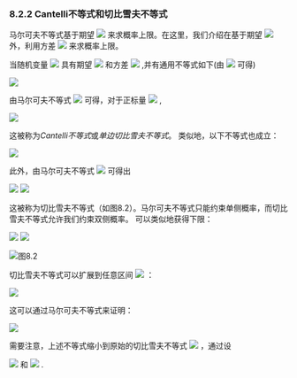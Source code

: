 ### 8.2.2 Cantelli不等式和切比雪夫不等式


马尔可夫不等式基于期望 <img src="http://latex.codecogs.com/gif.latex?E[x]" style="border:none;"> 来求概率上限。在这里，我们介绍在基于期望 <img src="http://latex.codecogs.com/gif.latex?E[x]" style="border:none;"> 外，利用方差 <img src="http://latex.codecogs.com/gif.latex?V[x]" style="border:none;"> 来求概率上限。  

当随机变量 <img src="http://latex.codecogs.com/gif.latex?x" style="border:none;"> 具有期望 <img src="http://latex.codecogs.com/gif.latex?E[x]" style="border:none;"> 和方差 <img src="http://latex.codecogs.com/gif.latex?V[x]" style="border:none;"> ,并有通用不等式如下(由 <img src="http://latex.codecogs.com/gif.latex?a\geq%20b\Rightarrow%20a^{2}\geq%20b^{2}" style="border:none;"> 可得)  

<img src="http://latex.codecogs.com/gif.latex?Pr(a\geq%20b)\leq%20Pr(a^{2}\geq%20b^{2})" style="border:none;">  

由马尔可夫不等式 <img src="http://latex.codecogs.com/gif.latex?(8.1)" style="border:none;"> 可得，对于正标量 <img src="http://latex.codecogs.com/gif.latex?\varepsilon" style="border:none;"> ,  

<img src="http://latex.codecogs.com/gif.latex?\begin{align*}Pr(x-E[x]\geq\varepsilon)&=Pr(\varepsilon(x-E[x])+V[x]\geq%20V[x]+\varepsilon^{2})\\&\leq%20Pr(\left\{\varepsilon(x-E[x])+V[x]\right\}^{2}\geq\left\{V[x]+\varepsilon^{2}\right\}^{2})\\&\leq\frac{E[\left\{\varepsilon(x-E[x])+V[x]\right\}^{2}]}{\left\{V[x]+\varepsilon^{2}\right\}^{2}}=\frac{V[x]}{V[x]+\varepsilon^{2}}.\end{align*}" style="border:none;">  

这被称为*Cantelli不等式*或*单边切比雪夫不等式*。 类似地，以下不等式也成立：  

<img src="http://latex.codecogs.com/gif.latex?Pr(x-E[x]\leq-\varepsilon)\leq\frac{V[x]}{V[x]+\varepsilon^{2}}." style="border:none;">

此外，由马尔可夫不等式 <img src="http://latex.codecogs.com/gif.latex?(8.1)" style="border:none;"> 可得出  

<img src="http://latex.codecogs.com/gif.latex?Pr(\left|x-E[x]\right|\geq\varepsilon)=Pr((x-E[x])^{2}\geq\varepsilon^{2})\leq\frac{V[x]}{\varepsilon^{2}}," style="border:none;"> <img src="http://latex.codecogs.com/gif.latex?\eqno(8.4)" style="border:none;">  

这被称为切比雪夫不等式（如图8.2）。马尔可夫不等式只能约束单侧概率，而切比雪夫不等式允许我们约束双侧概率。 可以类似地获得下限：  

<img src="http://latex.codecogs.com/gif.latex?Pr(\left|x-E[x]\right|<\varepsilon)\geq1-\frac{V[x]}{\varepsilon^{2}}." style="border:none;"> <img src="http://latex.codecogs.com/gif.latex?\eqno(8.5)" style="border:none;">

![图8.2](图8.2.png)  

切比雪夫不等式可以扩展到任意区间 <img src="http://latex.codecogs.com/gif.latex?[a,b]" style="border:none;"> ：  

<img src="http://latex.codecogs.com/gif.latex?Pr(a<x<b)\geq1-\frac{V[x]+(E(x)-\frac{a+b}{2})^{2}}{(\frac{b-a}{2})^{2}}," style="border:none;">  

这可以通过马尔可夫不等式来证明：  

<img src="http://latex.codecogs.com/gif.latex?\begin{align*}Pr((x\leq%20a)\cup(b\leq%20x))&=Pr(\left|x-\frac{a+b}{2}\right|\geq\frac{b-a}{2})\\&=Pr((x-\frac{a+b}{2})^{2}\geq(\frac{b-a}{2})^{2})\\&\leq\frac{E[(x-\frac{a+b}{2})^{2}]}{(\frac{b-a}{2})^{2}}=\frac{V[x]+(E[x]-\frac{a+b}{2})^{2}}{(\frac{b-a}{2})^{2}}.\end{align*}" style="border:none;">  

需要注意，上述不等式缩小到原始的切比雪夫不等式 <img src="http://latex.codecogs.com/gif.latex?(8.5)" style="border:none;"> ，通过设  

<img src="http://latex.codecogs.com/gif.latex?a=-\varepsilon+E[x]" style="border:none;"> 和 <img src="http://latex.codecogs.com/gif.latex?b=\varepsilon+E[x]" style="border:none;"> .

